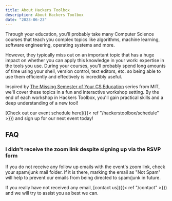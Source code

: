 ```yaml
---
title: About Hackers Toolbox
description: About Hackers Toolbox
date: "2023-06-23"
---
```


Through your education, you'll probably take many Computer Science courses that teach you complex topics like algorithms, machine learning, software engineering, operating systems and more.

However, they typically miss out on an important topic that has a huge impact on whether you can apply this knowledge in your work: expertise in the tools you use. During your courses, you'll probably spend long amounts of time using your shell, version control, text editors, etc. so being able to use them efficiently and effectively is incredibly useful.

Inspired by [The Missing Semester of Your CS Education](https://missing.csail.mit.edu) series from MIT, we'll cover these topics in a fun and interactive workshop setting. By the end of each workshop in Hackers Toolbox, you'll gain practical skills and a deep understanding of a new tool!

[Check out our event schedule here]({{< ref "/hackerstoolbox/schedule" >}}) and sign up for our next event today! 

## FAQ

### I didn't receive the zoom link despite signing up via the RSVP form

If you do not receive any follow up emails with the event's zoom link, check your spam/junk mail folder. If it is there, marking the email as "Not Spam" will help to prevent our emails from being directed to spam/junk in future.

If you really have not received any email, [contact us]({{< ref "/contact" >}}) and we will try to assist you as best we can.
